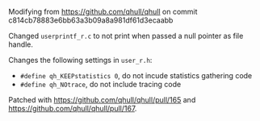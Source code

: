 Modifying from https://github.com/qhull/qhull on commit c814cb78883e6bb63a3b09a8a981df61d3ecaabb

Changed `userprintf_r.c` to not print when passed a null pointer as file handle.

Changes the following settings in `user_r.h`:

 - `#define qh_KEEPstatistics 0`, do not incude statistics gathering code
 - `#define qh_NOtrace`, do not include tracing code

Patched with https://github.com/qhull/qhull/pull/165 and https://github.com/qhull/qhull/pull/167.
